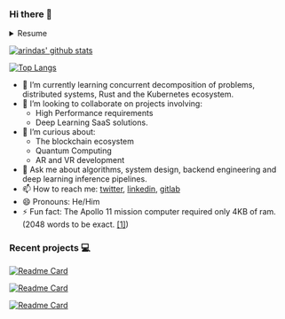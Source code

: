 ### Hi there 👋

<details>
<summary>Resume</summary>
<br>

Arindam Das.
  
## Description
Specializes in distributed systems, deep learning inference and AI SaaS at scale.

Generalist capable of architecting and implementing cloud-native software services, for any domain. I primarily have 
experience in medical imaging, real-time document processing and business inventory management.

## Technical Skills
C, C++, Java, Golang, Rust, Python, Django, Tensorflow, Pytorch, Javascript, React, SQL, Postgres, Git, Docker, DevOps, MLOps, Linux, AWS, GCP, Firebase

## Soft Skills
Agile Software Development, Technical Teaching

## Experience
- Full Stack Engineer, Medical Imaging AI Services, Claritas Healthtech Pte. Ltd. (06/2020 - Present)
  
  Responsibilities:
  - Developing distributed deep learning inference services and corresponding client web applications 
  - Deploying and maintaining said applications on the Google Cloud Platform
  
  Projects:
  - File storage solution built on top of Google Cloud Storage with additional support for bucket creation and user 
  access authorization at the level of buckets. Implemented as a golang web service with the golang google-cloud-sdk,
  along with a frontend React client application.<br>
  Authentication: Firebase Auth. DB: Google Cloud Firestore.<br>
  This solution enabled us to receive sensitive data from different medical institutions without providing access to
  our GCP infrastructure.
  - Distributed deep-learning based diagnosis on medical images for a variety of diseases. Implemented as a suite of 
  microservices, in golang and python. We use golang for managing data and python for inference. The services talk 
  to each other using Google Cloud PubSub.<br>
  Authentication: Firebase Auth. DB: Google Cloud firestore.<br>
  We were able to reduce turnaround time for a new disease prediction service deployment by 10x, along
  with improved audit record keeping of all predicted reports.

<br>

- Solution Architect, DeepWrex Technologies (04/2018 - 06/2020)
  
  Responsibilities:
  - Architect cloud based solutions for machine learning software services.
  - Assist researchers in implementing deep learning research papers.
  - Iterating from research PoC to production.
  
  Projects:
  - A real-time named entity recognition system for medical reports. This was an in house, economic alternative to
  AWS Medical Comprehend, which didn't exist at the time. This was implemented as a suite of C++ microservices, with
  intermediate data storage on AWS S3. These services talked to each other with Kafka (using rdkafka)
  - A scalable black and white image colourization system, deployed using "Pytorch Serve" and FastAPI on AWS. We 
  implemented the instance aware image colourization paper.

<br>

- Satellite Onboard Computer RTOS Research Student, KIITSAT
  - Developed a shell capable of spawning programs and organizing pipes
  - Developed a minimal kernel for armv6 (on Raspberry Pi 3) with basic memory management and TTL based I/O Support
  - Trained fellow team members on OS concepts

<br>

- VR 3d Game Development Instructor, CampK12 (03/2020 - 06/2020)
  
  Responsibilities:
  - Teaching K12 students about game development which entailed:
    - Problem solving skills
    - Basic Programming using Javascript
    - Trigonometry
    - _Patience and Perseverance_
  
  Some projects that I taught to students can be found at https://github.com/arindas-campk12

## Education
- B.Tech in Computer Science and Engineering<br> 
  KIIT University, 06/2017 - 06/2021<br>
  CGPA: 9.44<br>
  SGPA 8th Semester: 9.69<br>

- ISC, Higher Secondary<br>
  Don Bosco Bandel, 2005 - 2017<br>


## Side Projects
- [sangfroid](https://github.com/arindas/sangfroid): A load-balanced thread pool implemented in Rust using only the 
  standard library. Worker threads are managed with binary heap and are prioritized by the number of pending jobs.


- [quartz](https://github.com/arindas/quartz): A shared memory parallelized ray tracer using OpenMP.
  _Speciality:_ Non recursive. Traditionally ray tracers are tail recursive. Image formats supported: PPM


- [mac-on-linux-with-qemu](https://github.com/arindas/mac-on-linux-with-qemu): Runs MacOS on Linux with the QEMU
  KVM Hypervisor with some python utility scripts for downloading the disk images and shell scripts for starting QEMU.


- [riakv](https://github.com/arindas/riakv): An append-only key-value store, with checksum based record validation.
  Originally inspired by the Rust In Action Book by Tim McNamara with enhancements for reading from in-memory buffers,
  serializing and storing the index to disk, further application of DRY principles and comprehensive tests.

</details>

[![arindas' github stats](https://github-readme-stats-chi-tan.vercel.app/api?username=arindas&include_all_commits=true&show_icons=true&hide_title=true&hide_border=true&theme=dark)](https://github.com/arindas)

[![Top Langs](https://github-readme-stats-chi-tan.vercel.app/api/top-langs/?username=arindas&langs_count=10&layout=compact&theme=dark&hide_border=true)](https://github.com/arindas)


<!--
**arindas/arindas** is a ✨ _special_ ✨ repository because its `README.md` (this file) appears on your GitHub profile.

Here are some ideas to get you started:
-->
<!--
- 🔭 I’m currently working on a privacy preserving secure medical document store.
-->
- 🌱 I’m currently learning concurrent decomposition of problems, distributed systems, Rust and the Kubernetes ecosystem.
- 👯 I’m looking to collaborate on projects involving:
  - High Performance requirements
  - Deep Learning SaaS solutions.
- 🤔 I’m curious about:
  - The blockchain ecosystem
  - Quantum Computing
  - AR and VR development
- 💬 Ask me about algorithms, system design, backend engineering and deep learning inference pipelines.
- 📫 How to reach me: [twitter](https://twitter.com/arind_das), [linkedin](https://www.linkedin.com/in/arind-das), [gitlab](https://gitlab.com/dasarindam.mails)
- 😄 Pronouns: He/Him
- ⚡ Fun fact: The Apollo 11 mission computer required only 4KB of ram. (2048 words to be exact. [\[1\]](https://en.wikipedia.org/wiki/Apollo_Guidance_Computer))


### Recent projects :computer:
[![Readme Card](https://github-readme-stats-chi-tan.vercel.app/api/pin/?username=arindas&repo=bheap&theme=dark&hide_border=true)](https://github.com/arindas/bheap)

[![Readme Card](https://github-readme-stats-chi-tan.vercel.app/api/pin/?username=arindas&repo=riakv&theme=dark&hide_border=true)](https://github.com/arindas/riakv)

[![Readme Card](https://github-readme-stats-chi-tan.vercel.app/api/pin/?username=arindas&repo=batnotify&theme=dark&hide_border=true)](https://github.com/arindas/batnotify)
